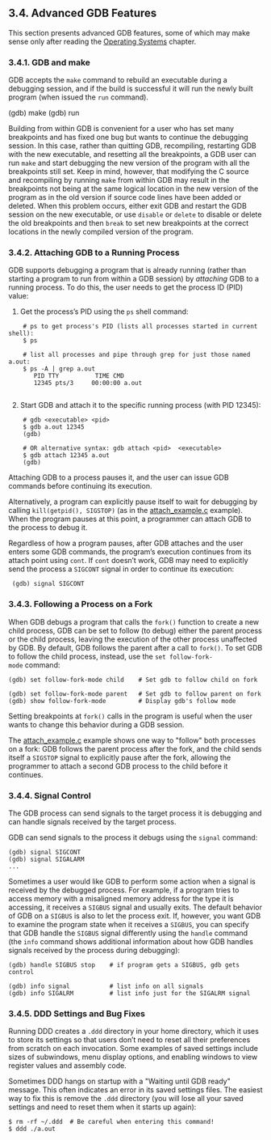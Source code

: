 ## 3.4. Advanced GDB Features

This section presents advanced GDB features, some of which may make sense only after reading the [Operating Systems](https://diveintosystems.org/book/C13-OS/index.html#_the_operating_system) chapter.

### [](https://diveintosystems.org/book/C3-C_debug/gdb_advanced.html#_gdb_and_make)3.4.1. GDB and make

GDB accepts the `make` command to rebuild an executable during a debugging session, and if the build is successful it will run the newly built program (when issued the `run` command).

(gdb) make
(gdb) run

Building from within GDB is convenient for a user who has set many breakpoints and has fixed one bug but wants to continue the debugging session. In this case, rather than quitting GDB, recompiling, restarting GDB with the new executable, and resetting all the breakpoints, a GDB user can run `make` and start debugging the new version of the program with all the breakpoints still set. Keep in mind, however, that modifying the C source and recompiling by running `make` from within GDB may result in the breakpoints not being at the same logical location in the new version of the program as in the old version if source code lines have been added or deleted. When this problem occurs, either exit GDB and restart the GDB session on the new executable, or use `disable` or `delete` to disable or delete the old breakpoints and then `break` to set new breakpoints at the correct locations in the newly compiled version of the program.

### [](https://diveintosystems.org/book/C3-C_debug/gdb_advanced.html#_attaching_gdb_to_a_running_process)3.4.2. Attaching GDB to a Running Process

GDB supports debugging a program that is already running (rather than starting a program to run from within a GDB session) by _attaching_ GDB to a running process. To do this, the user needs to get the process ID (PID) value:

1. Get the process’s PID using the `ps` shell command:

```
    # ps to get process's PID (lists all processes started in current shell):
    $ ps
    
    # list all processes and pipe through grep for just those named a.out:
    $ ps -A | grep a.out
       PID TTY          TIME CMD
       12345 pts/3     00:00:00 a.out
    
```

2. Start GDB and attach it to the specific running process (with PID 12345):

```
    # gdb <executable> <pid>
    $ gdb a.out 12345
    (gdb)
    
    # OR alternative syntax: gdb attach <pid>  <executable>
    $ gdb attach 12345 a.out
    (gdb)
```



Attaching GDB to a process pauses it, and the user can issue GDB commands before continuing its execution.

Alternatively, a program can explicitly pause itself to wait for debugging by calling `kill(getpid(), SIGSTOP)` (as in the [attach_example.c](https://diveintosystems.org/book/C3-C_debug/_attachments/attach_example.c) example). When the program pauses at this point, a programmer can attach GDB to the process to debug it.

Regardless of how a program pauses, after GDB attaches and the user enters some GDB commands, the program’s execution continues from its attach point using `cont`. If `cont` doesn’t work, GDB may need to explicitly send the process a `SIGCONT` signal in order to continue its execution:

```
 (gdb) signal SIGCONT
```

### [](https://diveintosystems.org/book/C3-C_debug/gdb_advanced.html#_following_a_process_on_a_fork)3.4.3. Following a Process on a Fork

When GDB debugs a program that calls the `fork()` function to create a new child process, GDB can be set to follow (to debug) either the parent process or the child process, leaving the execution of the other process unaffected by GDB. By default, GDB follows the parent after a call to `fork()`. To set GDB to follow the child process, instead, use the `set follow-fork-mode` command:

```
(gdb) set follow-fork-mode child    # Set gdb to follow child on fork

(gdb) set follow-fork-mode parent   # Set gdb to follow parent on fork
(gdb) show follow-fork-mode         # Display gdb's follow mode
```

Setting breakpoints at `fork()` calls in the program is useful when the user wants to change this behavior during a GDB session.

The [attach_example.c](https://diveintosystems.org/book/C3-C_debug/_attachments/attach_example.c) example shows one way to "follow" both processes on a fork: GDB follows the parent process after the fork, and the child sends itself a `SIGSTOP` signal to explicitly pause after the fork, allowing the programmer to attach a second GDB process to the child before it continues.

### [](https://diveintosystems.org/book/C3-C_debug/gdb_advanced.html#_signal_control)3.4.4. Signal Control

The GDB process can send signals to the target process it is debugging and can handle signals received by the target process.

GDB can send signals to the process it debugs using the `signal` command:

```
(gdb) signal SIGCONT
(gdb) signal SIGALARM
...
```

Sometimes a user would like GDB to perform some action when a signal is received by the debugged process. For example, if a program tries to access memory with a misaligned memory address for the type it is accessing, it receives a `SIGBUS` signal and usually exits. The default behavior of GDB on a `SIGBUS` is also to let the process exit. If, however, you want GDB to examine the program state when it receives a `SIGBUS`, you can specify that GDB handle the `SIGBUS` signal differently using the `handle` command (the `info` command shows additional information about how GDB handles signals received by the process during debugging):

```
(gdb) handle SIGBUS stop    # if program gets a SIGBUS, gdb gets control

(gdb) info signal           # list info on all signals
(gdb) info SIGALRM          # list info just for the SIGALRM signal
```

### [](https://diveintosystems.org/book/C3-C_debug/gdb_advanced.html#_ddd_settings_and_bug_fixes)3.4.5. DDD Settings and Bug Fixes

Running DDD creates a `.ddd` directory in your home directory, which it uses to store its settings so that users don’t need to reset all their preferences from scratch on each invocation. Some examples of saved settings include sizes of subwindows, menu display options, and enabling windows to view register values and assembly code.

Sometimes DDD hangs on startup with a "Waiting until GDB ready" message. This often indicates an error in its saved settings files. The easiest way to fix this is remove the `.ddd` directory (you will lose all your saved settings and need to reset them when it starts up again):

```
$ rm -rf ~/.ddd  # Be careful when entering this command!
$ ddd ./a.out
```